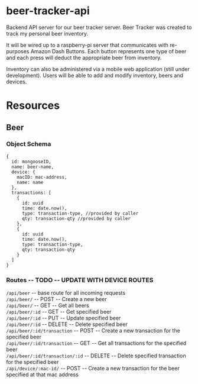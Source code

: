 # beer-tracker-api
Backend API server for our beer tracker server.
Beer Tracker was created to track my personal beer inventory.

It will be wired up to a raspberry-pi server that communicates with re-purposes Amazon Dash Buttons. Each button represents one type of beer and each press will deduct the appropriate beer from inventory.

Inventory can also be administered via a mobile web application (still under development).
Users will be able to add and modify inventory, beers and devices.

# Resources
## Beer
### Object Schema
```
{
  id: mongooseID,
  name: beer-name,
  device: {
    macID: mac-address,
    name: name
  },
  transactions: [
    {
      id: uuid
      time: date.now(),
      type: transaction-type, //provided by caller
      qty: transaction-qty //provided by caller
    },
    {
      id: uuid
      time: date.now(),
      type: transaction-type,
      qty: transaction-qty
    }
  ]
}
```
### Routes -- TODO -- UPDATE WITH DEVICE ROUTES
`/api/beer` -- base route for all incoming requests  
`/api/beer/` -- POST -- Create a new beer  
`/api/beer/` -- GET -- Get all beers  
`/api/beer/:id` -- GET -- Get specified beer  
`/api/beer/:id` -- PUT -- Update specified beer  
`/api/beer/:id` -- DELETE -- Delete specified beer  
`/api/beer/:id/transaction` -- POST --  Create a new transaction for the specified beer  
`/api/beer/:id/transaction` -- GET --  Get all transactions for the specified beer  
`/api/beer/:id/transaction/:id` -- DELETE --  Delete specified transaction for the specified beer  
`/api/device/:mac-id/` -- POST -- Create a new transaction for the beer specified at that mac address  
